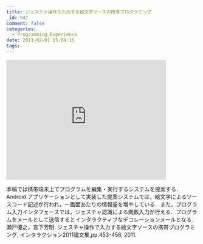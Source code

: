 ```yaml
---
title: ジェスチャ操作で入力する絵文字ソースの携帯プログラミング
_id: 947
comment: false
categories:
  - Programming Experience
date: 2011-02-01 15:04:15
tags:
---
```



<iframe width="420" height="315" src="https://www.youtube.com/embed/3ug5r690mxc" frameborder="0" allowfullscreen></iframe>



本稿では携帯端末上でプログラムを編集・実行するシステムを提案する．Android アプリケーションとして実装した提案システムでは，絵文字によるソースコード記述が行われ，一画面あたりの情報量を増やしている．また，プログラム入力インタフェースでは，ジェスチャ認識による関数入力が行える．プログラムをメールとして送信するとインタラクティブなデコレーションメールとなる．
瀬戸優之，宮下芳明. ジェスチャ操作で入力する絵文字ソースの携帯プログラミング, インタラクション2011論文集,pp.453-456, 2011.
